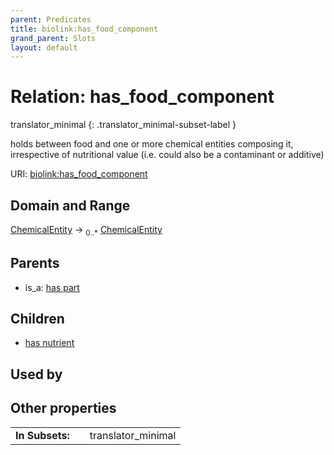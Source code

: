 ```yaml
---
parent: Predicates
title: biolink:has_food_component
grand_parent: Slots
layout: default
---
```


# Relation: has_food_component

translator_minimal
{: .translator_minimal-subset-label }


holds between food and one or more chemical entities composing it, irrespective of nutritional value (i.e. could also be a contaminant or additive)

URI: [biolink:has_food_component](https://w3id.org/biolink/has_food_component)

## Domain and Range

[ChemicalEntity](ChemicalEntity.md) ->  <sub>0..\*</sub> [ChemicalEntity](ChemicalEntity.md)

## Parents

 *  is_a: [has part](has_part.md)

## Children

 *  [has nutrient](has_nutrient.md)

## Used by


## Other properties

|  |  |  |
| --- | --- | --- |
| **In Subsets:** | | translator_minimal |

